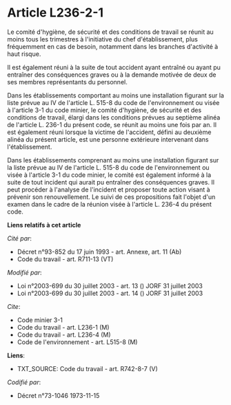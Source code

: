 # Article L236-2-1

Le comité d'hygiène, de sécurité et des conditions de travail se réunit au moins tous les trimestres à l'initiative du chef
d'établissement, plus fréquemment en cas de besoin, notamment dans les branches d'activité à haut risque.

Il est également réuni à la suite de tout accident ayant entraîné ou ayant pu entraîner des conséquences graves ou à la
demande motivée de deux de ses membres représentants du personnel.

Dans les établissements comportant au moins une installation figurant sur la liste prévue au IV de l'article L. 515-8 du code
de l'environnement ou visée à l'article 3-1 du code minier, le comité d'hygiène, de sécurité et des conditions de travail,
élargi dans les conditions prévues au septième alinéa de l'article L. 236-1 du présent code, se réunit au moins une fois par
an. Il est également réuni lorsque la victime de l'accident, défini au deuxième alinéa du présent article, est une personne
extérieure intervenant dans l'établissement.

Dans les établissements comprenant au moins une installation figurant sur la liste prévue au IV de l'article L. 515-8 du code
de l'environnement ou visée à l'article 3-1 du code minier, le comité est également informé à la suite de tout incident qui
aurait pu entraîner des conséquences graves. Il peut procéder à l'analyse de l'incident et proposer toute action visant à
prévenir son renouvellement. Le suivi de ces propositions fait l'objet d'un examen dans le cadre de la réunion visée à
l'article L. 236-4 du présent code.

**Liens relatifs à cet article**

_Cité par_:

  - Décret n°93-852 du 17 juin 1993 - art. Annexe, art. 11 (Ab)
  - Code du travail - art. R711-13 (VT)

_Modifié par_:

  - Loi n°2003-699 du 30 juillet 2003 - art. 13 () JORF 31 juillet 2003
  - Loi n°2003-699 du 30 juillet 2003 - art. 14 () JORF 31 juillet 2003

_Cite_:

  - Code minier 3-1
  - Code du travail - art. L236-1 (M)
  - Code du travail - art. L236-4 (M)
  - Code de l'environnement - art. L515-8 (M)

**Liens**:

  - TXT_SOURCE: Code du travail - art. R742-8-7 (V)

_Codifié par_:

  - Décret n°73-1046 1973-11-15

